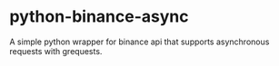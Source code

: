 # python-binance-async
A simple python wrapper for binance api that supports asynchronous requests with grequests.
